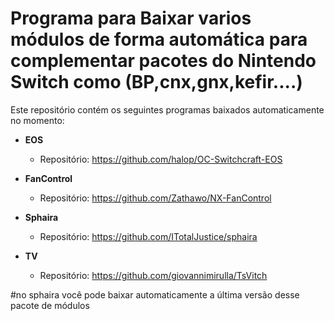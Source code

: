 # Programa para Baixar varios módulos de forma automática para complementar pacotes do Nintendo Switch como (BP,cnx,gnx,kefir....)


Este repositório contém os seguintes programas baixados automaticamente no momento:

- **EOS**
  - Repositório: https://github.com/halop/OC-Switchcraft-EOS

- **FanControl**
  - Repositório: https://github.com/Zathawo/NX-FanControl

- **Sphaira**
  - Repositório: https://github.com/ITotalJustice/sphaira

- **TV**
  - Repositório: https://github.com/giovannimirulla/TsVitch


#no sphaira você pode baixar automaticamente a última versão desse pacote de módulos 
